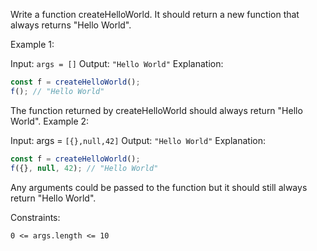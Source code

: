 Write a function createHelloWorld. It should return a new function that always returns "Hello World".
 
Example 1:

Input: `args = []`
Output: `"Hello World"`
Explanation:
```js
const f = createHelloWorld();
f(); // "Hello World"
```

The function returned by createHelloWorld should always return "Hello World".
Example 2:

Input: args = ``[{},null,42]``
Output: ``"Hello World"``
Explanation:
```js
const f = createHelloWorld();
f({}, null, 42); // "Hello World"
```

Any arguments could be passed to the function but it should still always return "Hello World".
 

Constraints:

``0 <= args.length <= 10``